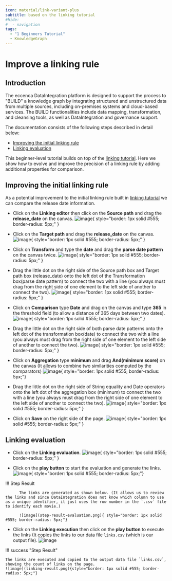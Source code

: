 ```yaml
---
icon: material/link-variant-plus
subtitle: based on the linking tutorial
#hide:
#  - navigation
tags:
  - "1 Beginners Tutorial"
  - KnowledgeGraph
---
```


# Improve a linking rule

## Introduction

The eccenca DataIntegration platform is designed to support the process to "BUILD" a knowledge graph by integrating structured and unstructured data from multiple sources, including on-premises systems and cloud-based services.
The BUILD functionalities include data mapping, transformation, and cleansing tools, as well as DataIntegration and governance support.

The documentation consists of the following steps described in detail below:

-   [Improving the initial linking rule](#improving-the-initial-linking-rule)
-   [Linking evaluation](#linking-evaluation)

This beginner-level tutorial builds on top of the [linking tutorial](../create-project-with-linkingrule/).
Here we show how to evolve and improve the precision of a linking rule by adding additional properties for comparison.

## Improving the initial linking rule

As a potential improvement to the initial linking rule built in [linking tutorial](../create-project-with-linkingrule/) we can compare the release date information.

-   Click on the **Linking editor** then click on the **Source path** and drag the **release_date** on the canvas.
    ![image](source-releasedate.png){ style="border: 1px solid #555; border-radius: 5px;" }

-   Click on the **Target path** and drag the **release_date** on the canvas.
    ![image](target-releasedate.png){ style="border: 1px solid #555; border-radius: 5px;" }

-   Click on **Transform** and type the **date** and drag the **parse date pattern** on the canvas twice.
    ![image](date-pattern.png){ style="border: 1px solid #555; border-radius: 5px;" }

-   Drag the little dot on the right side of the Source path box and Target path box (release_date) onto the left dot of the Transformation box(parse date pattern) to connect the two with a line (you always must drag from the right side of one element to the left side of another to connect the two).
    ![image](date-connects.png){ style="border: 1px solid #555; border-radius: 5px;" }

-   Click on **Comparison** type **Date** and drag on the canvas and type **365** in the threshold field (to allow a distance of 365 days between two dates).
    ![image](Comparison.png){ style="border: 1px solid #555; border-radius: 5px;" }

-   Drag the little dot on the right side of both parse date patterns onto the left dot of the transformation box(date) to connect the two with a line (you always must drag from the right side of one element to the left side of another to connect the two).
    ![image](date-connects-result.png){ style="border: 1px solid #555; border-radius: 5px;" }

-   Click on **Aggregation** type **minimum** and drag **And(minimum score)** on the canvas (It allows to combine two similarities computed by the comparators)
    ![image](aggregation.png){ style="border: 1px solid #555; border-radius: 5px;"}

-   Drag the little dot on the right side of String equality and Date operators onto the left dot of the aggregation box (minimum) to connect the two with a line (you always must drag from the right side of one element to the left side of another to connect the two).
    ![image](equality-aggregation.png){ style="border: 1px solid #555; border-radius: 5px;" }

-   Click on **Save** on the right side of the page.
    ![image](click-on-save.png){ style="border: 1px solid #555; border-radius: 5px;" }

## Linking evaluation

-   Click on the **Linking evaluation**.
    ![image](click-on-evalution.png){ style="border: 1px solid #555; border-radius: 5px;" }

-   Click on the **play button** to start the evaluation and generate the links.
    ![image](linking-evaluation1.png){ style="border: 1px solid #555; border-radius: 5px;"}

!!! Step Result

          The links are generated as shown below. (It allows us to review the links and since DataIntegration does not know which column to use as a unique identifier, it just uses the row number in the `.csv` file to identify each movie.)

          ![image](step-result-evaluation.png){ style="border: 1px solid #555; border-radius: 5px;"}

-   Click on the **Linking execution** then click on the **play button** to execute the links (It copies the links to our data file `links.csv` (which is our output file).
    ![image](linking-execution-result.png)

!!! success "Step Result"

    The links are executed and copied to the output data file `links.csv`, showing the count of links on the page.
    ![image](linking-result.png){style="border: 1px solid #555; border-radius: 5px;"}

